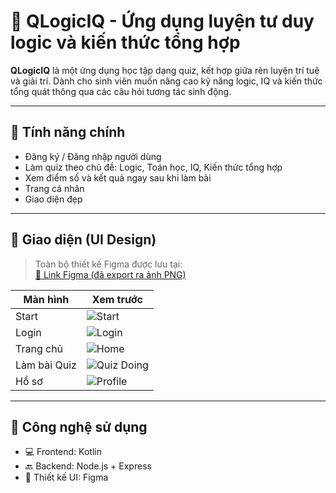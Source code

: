 # 🧠 QLogicIQ - Ứng dụng luyện tư duy logic và kiến thức tổng hợp

**QLogicIQ** là một ứng dụng học tập dạng quiz, kết hợp giữa rèn luyện trí tuệ và giải trí. Dành cho sinh viên muốn nâng cao kỹ năng logic, IQ và kiến thức tổng quát thông qua các câu hỏi tương tác sinh động.

---

## 🚀 Tính năng chính
- Đăng ký / Đăng nhập người dùng
- Làm quiz theo chủ đề: Logic, Toán học, IQ, Kiến thức tổng hợp
- Xem điểm số và kết quả ngay sau khi làm bài
- Trang cá nhân
- Giao diện đẹp

---

## 🎨 Giao diện (UI Design)

> Toàn bộ thiết kế Figma được lưu tại:  
[📁 Link Figma (đã export ra ảnh PNG)](https://www.figma.com/design/MipRDKmAcKVj9R8r4PZGUq/QUIZ-LOGIC-IQ?node-id=0-1&t=SB9C7NPlq9hGUFRu-1)

| Màn hình | Xem trước |
|----------|-----------|
| Start | ![Start](./design/start.png) |
| Login | ![Login](./design/login.png) |
| Trang chủ | ![Home](./design/home.png) |
| Làm bài Quiz | ![Quiz Doing](./design/quiz.png) |
| Hồ sơ | ![Profile](./design/profile.png) |

---

## 🔧 Công nghệ sử dụng

- 💻 Frontend: Kotlin
- 🔙 Backend: Node.js + Express
- 🎨 Thiết kế UI: Figma

